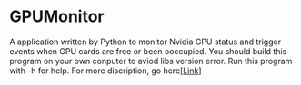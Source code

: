 # GPUMonitor
A application written by Python to monitor Nvidia GPU status and trigger events when GPU cards are free or been ooccupied.
You should build this program on your own conputer to aviod libs version error.
Run this program with -h for help.
For more discription, go here[[Link](https://chenycherry.top/archives/python/31/18/27/2022/05/%e4%b8%80%e4%b8%aa%e6%96%b9%e4%be%bf%e8%b7%91%e7%a5%9e%e7%bb%8f%e7%bd%91%e7%bb%9c%e7%9a%84gpu%e7%9b%91%e6%8e%a7%e8%bd%af%e4%bb%b6/admin/)]
